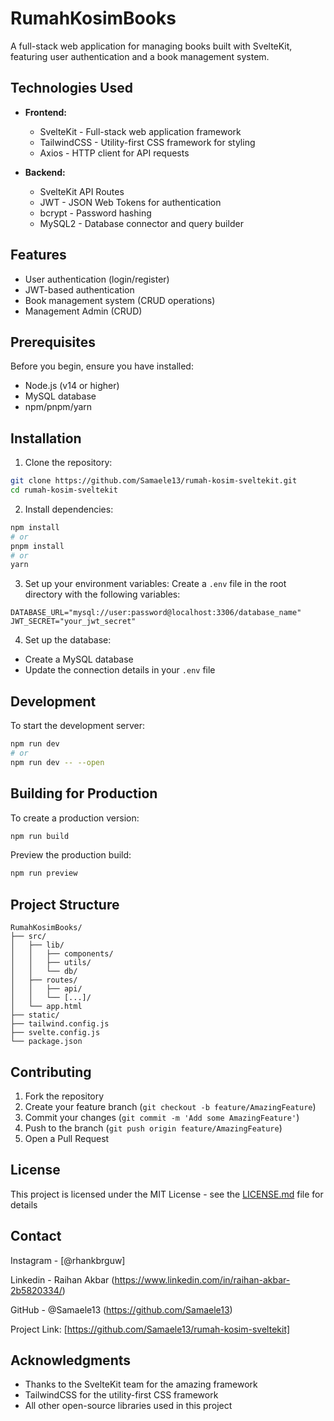 # RumahKosimBooks

A full-stack web application for managing books built with SvelteKit, featuring user authentication and a book management system.

## Technologies Used

- **Frontend:**

  - SvelteKit - Full-stack web application framework
  - TailwindCSS - Utility-first CSS framework for styling
  - Axios - HTTP client for API requests

- **Backend:**
  - SvelteKit API Routes
  - JWT - JSON Web Tokens for authentication
  - bcrypt - Password hashing
  - MySQL2 - Database connector and query builder

## Features

- User authentication (login/register)
- JWT-based authentication
- Book management system (CRUD operations)
- Management Admin (CRUD)

## Prerequisites

Before you begin, ensure you have installed:

- Node.js (v14 or higher)
- MySQL database
- npm/pnpm/yarn

## Installation

1. Clone the repository:

```bash
git clone https://github.com/Samaele13/rumah-kosim-sveltekit.git
cd rumah-kosim-sveltekit
```

2. Install dependencies:

```bash
npm install
# or
pnpm install
# or
yarn
```

3. Set up your environment variables:
   Create a `.env` file in the root directory with the following variables:

```env
DATABASE_URL="mysql://user:password@localhost:3306/database_name"
JWT_SECRET="your_jwt_secret"
```

4. Set up the database:

- Create a MySQL database
- Update the connection details in your `.env` file

## Development

To start the development server:

```bash
npm run dev
# or
npm run dev -- --open
```

## Building for Production

To create a production version:

```bash
npm run build
```

Preview the production build:

```bash
npm run preview
```

## Project Structure

```
RumahKosimBooks/
├── src/
│   ├── lib/
│   │   ├── components/
│   │   ├── utils/
│   │   └── db/
│   ├── routes/
│   │   ├── api/
│   │   └── [...]/
│   └── app.html
├── static/
├── tailwind.config.js
├── svelte.config.js
└── package.json
```

## Contributing

1. Fork the repository
2. Create your feature branch (`git checkout -b feature/AmazingFeature`)
3. Commit your changes (`git commit -m 'Add some AmazingFeature'`)
4. Push to the branch (`git push origin feature/AmazingFeature`)
5. Open a Pull Request

## License

This project is licensed under the MIT License - see the [LICENSE.md](LICENSE.md) file for details

## Contact

Instagram - [@rhankbrguw]

Linkedin - Raihan Akbar (https://www.linkedin.com/in/raihan-akbar-2b5820334/)

GitHub - @Samaele13 (https://github.com/Samaele13)

Project Link: [https://github.com/Samaele13/rumah-kosim-sveltekit]

## Acknowledgments

- Thanks to the SvelteKit team for the amazing framework
- TailwindCSS for the utility-first CSS framework
- All other open-source libraries used in this project
